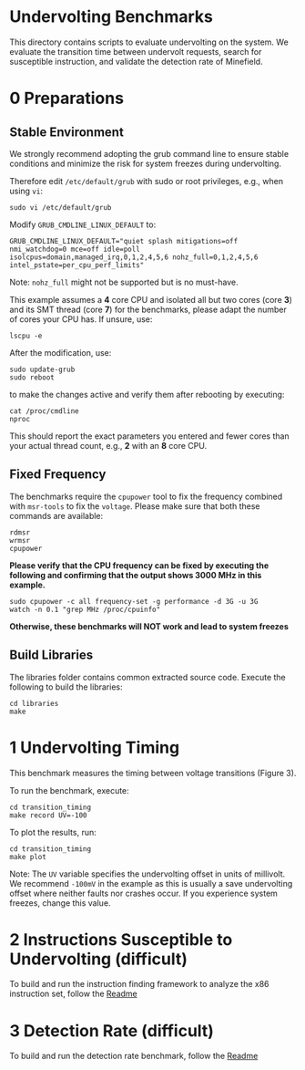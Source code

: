 # Undervolting Benchmarks

This directory contains scripts to evaluate undervolting on the system. We evaluate the transition time between undervolt requests, search for susceptible instruction, and validate the detection rate of Minefield.


# 0 Preparations

## Stable Environment
We strongly recommend adopting the grub command line to ensure stable conditions and minimize the risk for system freezes during undervolting. 

Therefore edit `/etc/default/grub` with sudo or root privileges, e.g., when using `vi`:
```
sudo vi /etc/default/grub
```

Modify `GRUB_CMDLINE_LINUX_DEFAULT` to:

```
GRUB_CMDLINE_LINUX_DEFAULT="quiet splash mitigations=off nmi_watchdog=0 mce=off idle=poll isolcpus=domain,managed_irq,0,1,2,4,5,6 nohz_full=0,1,2,4,5,6 intel_pstate=per_cpu_perf_limits"
```
Note: `nohz_full` might not be supported but is no must-have.

This example assumes a **4** core CPU and isolated all but two cores (core **3**) and its SMT thread (core **7**) for the benchmarks, please adapt the number of cores your CPU has. If unsure, use:

```
lscpu -e
```

After the modification, use:

```
sudo update-grub
sudo reboot
```

to make the changes active and verify them after rebooting by executing:

```
cat /proc/cmdline
nproc
```

This should report the exact parameters you entered and fewer cores than your actual thread count, e.g., **2** with an **8** core CPU.

## Fixed Frequency
The benchmarks require the `cpupower` tool to fix the frequency combined with `msr-tools` to fix the `voltage`. Please make sure that both these commands are available:

```
rdmsr
wrmsr
cpupower
```

**Please verify that the CPU frequency can be fixed by executing the following and confirming that the output shows 3000 MHz in this example.**
```
sudo cpupower -c all frequency-set -g performance -d 3G -u 3G 
watch -n 0.1 "grep MHz /proc/cpuinfo"
```

**Otherwise, these benchmarks will NOT work and lead to system freezes**

## Build Libraries
The libraries folder contains common extracted source code. Execute the following to build the libraries:

```
cd libraries
make
```

# 1 Undervolting Timing
This benchmark measures the timing between voltage transitions (Figure 3).

To run the benchmark, execute:

```
cd transition_timing
make record UV=-100 
```

To plot the results, run:
```
cd transition_timing
make plot
```

Note: The `UV` variable specifies the undervolting offset in units of millivolt. We recommend `-100mV` in the example as this is usually a save undervolting offset where neither faults nor crashes occur. If you experience system freezes, change this value.

# 2 Instructions Susceptible to Undervolting (difficult)
To build and run the instruction finding framework to analyze the x86 instruction set, follow the [Readme](./analyse_instructions/README.md)

# 3 Detection Rate (difficult)
To build and run the detection rate benchmark, follow the [Readme](./detection_rate/README.md)
